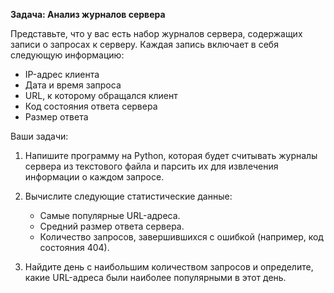 **Задача: Анализ журналов сервера**

Представьте, что у вас есть набор журналов сервера, содержащих записи о запросах к серверу. Каждая запись включает в себя следующую информацию:

- IP-адрес клиента
- Дата и время запроса
- URL, к которому обращался клиент
- Код состояния ответа сервера
- Размер ответа

Ваши задачи:

1. Напишите программу на Python, которая будет считывать журналы сервера из текстового файла и парсить их для извлечения информации о каждом запросе.
2. Вычислите следующие статистические данные:

   - Самые популярные URL-адреса.
   - Средний размер ответа сервера.
   - Количество запросов, завершившихся с ошибкой (например, код состояния 404).
3. Найдите день с наибольшим количеством запросов и определите, какие URL-адреса были наиболее популярными в этот день.
